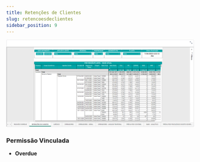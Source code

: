 ```yaml
---
title: Retenções de Clientes
slug: retencoesdeclientes
sidebar_position: 9
---
```


![Alt text](image-1.png)





### Permissão Vinculada

- **Overdue**